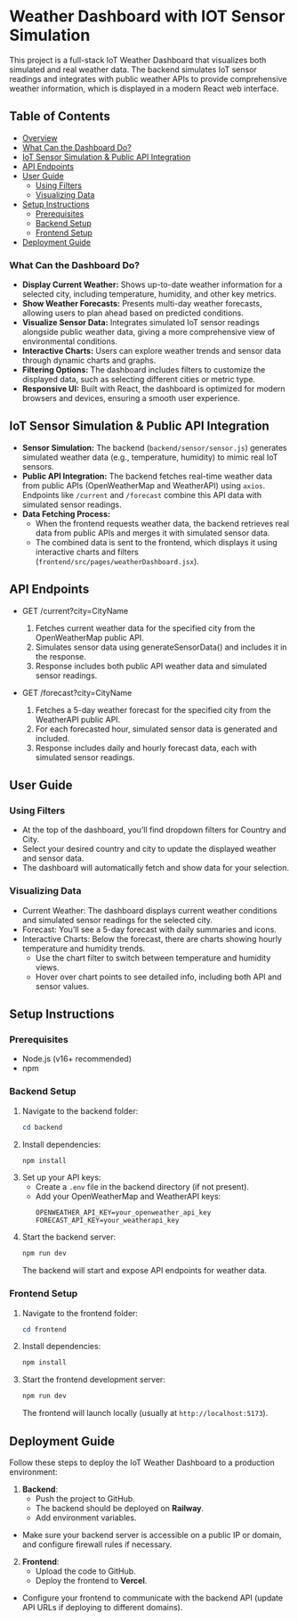 # Weather Dashboard with IOT Sensor Simulation

This project is a full-stack IoT Weather Dashboard that visualizes both simulated and real weather data. The backend simulates IoT sensor readings and integrates with public weather APIs to provide comprehensive weather information, which is displayed in a modern React web interface.

## Table of Contents

- [Overview](#weather-dashboard-with-iot-sensor-simulation)
- [What Can the Dashboard Do?](#what-can-the-dashboard-do)
- [IoT Sensor Simulation & Public API Integration](#iot-sensor-simulation--public-api-integration)
- [API Endpoints](#api-endpoints)
- [User Guide](#user-guide)
  - [Using Filters](#using-filters)
  - [Visualizing Data](#visualizing-data)
- [Setup Instructions](#setup-instructions)
  - [Prerequisites](#prerequisites)
  - [Backend Setup](#backend-setup)
  - [Frontend Setup](#frontend-setup)
- [Deployment Guide](#deployment-guide)

### What Can the Dashboard Do?
- **Display Current Weather:** Shows up-to-date weather information for a selected city, including temperature, humidity, and other key metrics.
- **Show Weather Forecasts:** Presents multi-day weather forecasts, allowing users to plan ahead based on predicted conditions.
- **Visualize Sensor Data:** Integrates simulated IoT sensor readings alongside public weather data, giving a more comprehensive view of environmental conditions.
- **Interactive Charts:** Users can explore weather trends and sensor data through dynamic charts and graphs.
- **Filtering Options:** The dashboard includes filters to customize the displayed data, such as selecting different cities or metric type.
- **Responsive UI:** Built with React, the dashboard is optimized for modern browsers and devices, ensuring a smooth user experience.


## IoT Sensor Simulation & Public API Integration

- **Sensor Simulation:** The backend (`backend/sensor/sensor.js`) generates simulated weather data (e.g., temperature, humidity) to mimic real IoT sensors.
- **Public API Integration:** The backend fetches real-time weather data from public APIs (OpenWeatherMap and WeatherAPI) using `axios`. Endpoints like `/current` and `/forecast` combine this API data with simulated sensor readings.
- **Data Fetching Process:**
  - When the frontend requests weather data, the backend retrieves real data from public APIs and merges it with simulated sensor data.
  - The combined data is sent to the frontend, which displays it using interactive charts and filters (`frontend/src/pages/weatherDashboard.jsx`).

## API Endpoints
- GET /current?city=CityName

  1. Fetches current weather data for the specified city from the OpenWeatherMap public API.
  2. Simulates sensor data using generateSensorData() and includes it in the response.
  3. Response includes both public API weather data and simulated sensor readings.
- GET /forecast?city=CityName

  1. Fetches a 5-day weather forecast for the specified city from the WeatherAPI public API.
  2. For each forecasted hour, simulated sensor data is generated and included.
  3. Response includes daily and hourly forecast data, each with simulated sensor readings.

## User Guide

### Using Filters
- At the top of the dashboard, you’ll find dropdown filters for Country and City.
- Select your desired country and city to update the displayed weather and sensor data.
- The dashboard will automatically fetch and show data for your selection.

### Visualizing Data
- Current Weather: The dashboard displays current weather conditions and simulated sensor readings for the selected city.
- Forecast: You’ll see a 5-day forecast with daily summaries and icons.
- Interactive Charts: Below the forecast, there are charts showing hourly temperature and humidity trends.
    - Use the chart filter to switch between temperature and humidity views.
    - Hover over chart points to see detailed info, including both API and sensor values.
## Setup Instructions

### Prerequisites

- Node.js (v16+ recommended)
- npm

### Backend Setup

1. Navigate to the backend folder:
   ```powershell
   cd backend
   ```
2. Install dependencies:
   ```powershell
   npm install
   ```
3. Set up your API keys:
   - Create a `.env` file in the backend directory (if not present).
   - Add your OpenWeatherMap and WeatherAPI keys:
     ```env
     OPENWEATHER_API_KEY=your_openweather_api_key
     FORECAST_API_KEY=your_weatherapi_key
     ```
4. Start the backend server:
   ```powershell
   npm run dev
   ```
   The backend will start and expose API endpoints for weather data.

### Frontend Setup

1. Navigate to the frontend folder:
   ```powershell
   cd frontend
   ```
2. Install dependencies:
   ```powershell
   npm install
   ```
3. Start the frontend development server:
   ```powershell
   npm run dev
   ```
   The frontend will launch locally (usually at `http://localhost:5173`).

## Deployment Guide

Follow these steps to deploy the IoT Weather Dashboard to a production environment:

1. **Backend**:
   - Push the project to GitHub.
   - The backend should be deployed on **Railway**.
   - Add environment variables.
- Make sure your backend server is accessible on a public IP or domain, and configure firewall rules if necessary.

2. **Frontend**:
   - Upload the code to GitHub.
   - Deploy the frontend to **Vercel**.
- Configure your frontend to communicate with the backend API (update API URLs if deploying to different domains).
